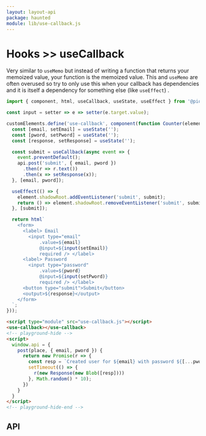 ```yaml
---
layout: layout-api
package: haunted
module: lib/use-callback.js
---
```


# Hooks >> useCallback

Very similar to `useMemo` but instead of writing a function that returns your memoized value, your function is the memoized value. This and `useMemo` are often overused so try to only use this when your callback has dependencies and it is itself a dependency for something else (like `useEffect`) .

```js playground use-callback use-callback.js
import { component, html, useCallback, useState, useEffect } from '@pionjs/pion';

const input = setter => e => setter(e.target.value);

customElements.define('use-callback', component(function Counter(element) {
  const [email, setEmail] = useState('');
  const [pword, setPword] = useState('');
  const [response, setResponse] = useState('');

  const submit = useCallback(async event => {
    event.preventDefault();
    api.post('submit', { email, pword })
      .then(r => r.text())
      .then(x => setResponse(x));
  }, [email, pword]);

  useEffect(() => {
    element.shadowRoot.addEventListener('submit', submit);
    return () => element.shadowRoot.removeEventListener('submit', submit);
  }, [submit]);

  return html`
    <form>
      <label> Email
        <input type="email"
            .value=${email}
            @input=${input(setEmail)}
            required /> </label>
      <label> Password
        <input type="password"
            .value=${pword}
            @input=${input(setPword)}
            required /> </label>
      <button type="submit">Submit</button>
      <output>${response}</output>
    </form>
  `;
}));
```

```html playground-file use-callback index.html
<script type="module" src="use-callback.js"></script>
<use-callback></use-callback>
<!-- playground-hide -->
<script>
  window.api = {
    post(place, { email, pword }) {
      return new Promise(r => {
        const resp = `Created user for ${email} with password ${[...pword].map(x => '*').join('')}`;
        setTimeout(() => {
          r(new Response(new Blob([resp])))
        }, Math.random() * 10);
      })
    }
  }
</script>
<!-- playground-hide-end -->
```

## API

